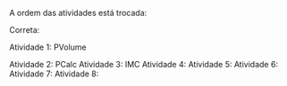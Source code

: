 A ordem das atividades está trocada:

Correta:

Atividade 1: PVolume<p>
Atividade 2: PCalc
Atividade 3: IMC
Atividade 4: 
Atividade 5: 
Atividade 6: 
Atividade 7: 
Atividade 8: 
